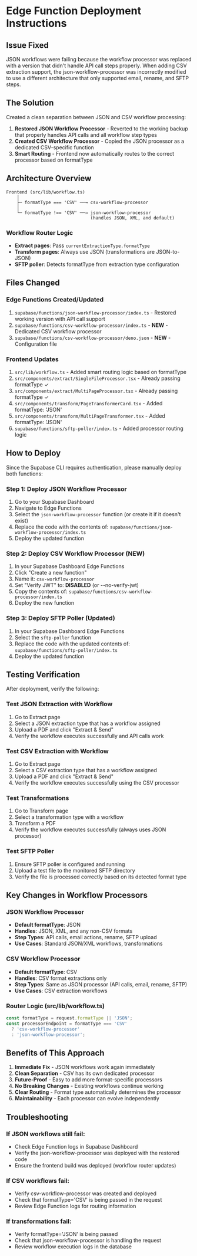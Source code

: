 # Edge Function Deployment Instructions

## Issue Fixed
JSON workflows were failing because the workflow processor was replaced with a version that didn't handle API call steps properly. When adding CSV extraction support, the json-workflow-processor was incorrectly modified to use a different architecture that only supported email, rename, and SFTP steps.

## The Solution
Created a clean separation between JSON and CSV workflow processing:

1. **Restored JSON Workflow Processor** - Reverted to the working backup that properly handles API calls and all workflow step types
2. **Created CSV Workflow Processor** - Copied the JSON processor as a dedicated CSV-specific function
3. **Smart Routing** - Frontend now automatically routes to the correct processor based on formatType

## Architecture Overview

```
Frontend (src/lib/workflow.ts)
    │
    ├─ formatType === 'CSV' ──→ csv-workflow-processor
    │
    └─ formatType !== 'CSV' ──→ json-workflow-processor
                                (handles JSON, XML, and default)
```

### Workflow Router Logic
- **Extract pages**: Pass `currentExtractionType.formatType`
- **Transform pages**: Always use JSON (transformations are JSON-to-JSON)
- **SFTP poller**: Detects formatType from extraction type configuration

## Files Changed

### Edge Functions Created/Updated
1. `supabase/functions/json-workflow-processor/index.ts` - Restored working version with API call support
2. `supabase/functions/csv-workflow-processor/index.ts` - **NEW** - Dedicated CSV workflow processor
3. `supabase/functions/csv-workflow-processor/deno.json` - **NEW** - Configuration file

### Frontend Updates
1. `src/lib/workflow.ts` - Added smart routing logic based on formatType
2. `src/components/extract/SingleFileProcessor.tsx` - Already passing formatType ✓
3. `src/components/extract/MultiPageProcessor.tsx` - Already passing formatType ✓
4. `src/components/transform/PageTransformerCard.tsx` - Added formatType: 'JSON'
5. `src/components/transform/MultiPageTransformer.tsx` - Added formatType: 'JSON'
6. `supabase/functions/sftp-poller/index.ts` - Added processor routing logic

## How to Deploy

Since the Supabase CLI requires authentication, please manually deploy both functions:

### Step 1: Deploy JSON Workflow Processor

1. Go to your Supabase Dashboard
2. Navigate to Edge Functions
3. Select the `json-workflow-processor` function (or create it if it doesn't exist)
4. Replace the code with the contents of: `supabase/functions/json-workflow-processor/index.ts`
5. Deploy the updated function

### Step 2: Deploy CSV Workflow Processor (NEW)

1. In your Supabase Dashboard Edge Functions
2. Click "Create a new function"
3. Name it: `csv-workflow-processor`
4. Set "Verify JWT" to: **DISABLED** (or --no-verify-jwt)
5. Copy the contents of: `supabase/functions/csv-workflow-processor/index.ts`
6. Deploy the new function

### Step 3: Deploy SFTP Poller (Updated)

1. In your Supabase Dashboard Edge Functions
2. Select the `sftp-poller` function
3. Replace the code with the updated contents of: `supabase/functions/sftp-poller/index.ts`
4. Deploy the updated function

## Testing Verification

After deployment, verify the following:

### Test JSON Extraction with Workflow
1. Go to Extract page
2. Select a JSON extraction type that has a workflow assigned
3. Upload a PDF and click "Extract & Send"
4. Verify the workflow executes successfully and API calls work

### Test CSV Extraction with Workflow
1. Go to Extract page
2. Select a CSV extraction type that has a workflow assigned
3. Upload a PDF and click "Extract & Send"
4. Verify the workflow executes successfully using the CSV processor

### Test Transformations
1. Go to Transform page
2. Select a transformation type with a workflow
3. Transform a PDF
4. Verify the workflow executes successfully (always uses JSON processor)

### Test SFTP Poller
1. Ensure SFTP poller is configured and running
2. Upload a test file to the monitored SFTP directory
3. Verify the file is processed correctly based on its detected format type

## Key Changes in Workflow Processors

### JSON Workflow Processor
- **Default formatType**: JSON
- **Handles**: JSON, XML, and any non-CSV formats
- **Step Types**: API calls, email actions, rename, SFTP upload
- **Use Cases**: Standard JSON/XML workflows, transformations

### CSV Workflow Processor
- **Default formatType**: CSV
- **Handles**: CSV format extractions only
- **Step Types**: Same as JSON processor (API calls, email, rename, SFTP)
- **Use Cases**: CSV extraction workflows

### Router Logic (src/lib/workflow.ts)
```typescript
const formatType = request.formatType || 'JSON';
const processorEndpoint = formatType === 'CSV'
  ? 'csv-workflow-processor'
  : 'json-workflow-processor';
```

## Benefits of This Approach

1. **Immediate Fix** - JSON workflows work again immediately
2. **Clean Separation** - CSV has its own dedicated processor
3. **Future-Proof** - Easy to add more format-specific processors
4. **No Breaking Changes** - Existing workflows continue working
5. **Clear Routing** - Format type automatically determines the processor
6. **Maintainability** - Each processor can evolve independently

## Troubleshooting

### If JSON workflows still fail:
- Check Edge Function logs in Supabase Dashboard
- Verify the json-workflow-processor was deployed with the restored code
- Ensure the frontend build was deployed (workflow router updates)

### If CSV workflows fail:
- Verify csv-workflow-processor was created and deployed
- Check that formatType='CSV' is being passed in the request
- Review Edge Function logs for routing information

### If transformations fail:
- Verify formatType='JSON' is being passed
- Check that json-workflow-processor is handling the request
- Review workflow execution logs in the database
